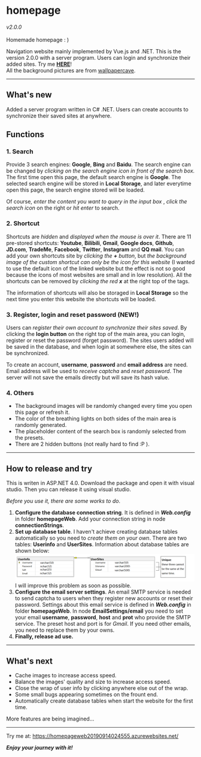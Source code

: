 # homepage 
*v2.0.0*<br><br>
Homemade homepage : )

Navigation website mainly implemented by Vue.js and .NET. This is the version 2.0.0 with a server program. Users can login and synchronize their added sites. Try me **[HERE](https://homepageweb20190914024555.azurewebsites.net/)**!
<br>All the background pictures are from [wallpapercave](https://wallpapercave.com/).

----------------------------------------

## What's new

Added a server program written in C# .NET. Users can create accounts to synchronize their saved sites at anywhere.
## Functions

### 1. Search
Provide 3 search engines: **Google**, **Bing** and **Baidu**. The search engine can be changed by *clicking on the search engine icon in front of the search box.* The first time open this page, the default search engine is **Google**. The selected search engine will be stored in **Local Storage**, and later everytime open this page, the search engine stored will be loaded. 

Of course, *enter the content you want to query in the input box* , *click the search icon* on the right or *hit enter* to search.


### 2. Shortcut
Shortcuts are *hidden* and *displayed when the mouse is over it*. There are 11 pre-stored shortcuts: **Youtube**, **Bilibili**, **Gmail**, **Google docs**, **Github**, **JD.com**, **TradeMe**, **Facebook**, **Twitter**, **Instagram** and **QQ mail**. You can add your own shortcuts site by *clicking the **+** button*, but *the background image of the custom shortcut can only be the icon for this website* (I wanted to use the default icon of the linked website but the effect is not so good because the icons of most websites are small and in low resolution). All the shortcuts can be removed by *clicking the red **x*** at the right top of the tags. 

The information of shortcuts will also be storaged in **Local Storage** so the next time you enter this website the shortcuts will be loaded.


### 3. Register, login and reset password (NEW!)
Users can *register their own account to synchronize their sites saved*. By clicking the **login button** on the right top of the main area, you can login, register or reset the password (forget password). The sites users added will be saved in the database, and when login at somewhere else, the sites can be synchronized. 

To create an account, **username**, **password** and **email address** are need. Email address will be used to *receive captcha* and *reset password*. The server will not save the emails directly but will save its hash value. 


### 4. Others
+ The background images will be randomly changed every time you open this page or refresh it. 
+ The color of the breathing lights on both sides of the main area is randomly generated.
+ The placeholder content of the search box is randomly selected from the presets.
+ There are 2 hidden buttons (not really hard to find :P ).

------------------------------------------

## How to release and try
This is writen in ASP.NET 4.0. Download the package and open it with visual studio. Then you can release it using visual studio.

*Before you use it, there are some works to do*. 

1. **Configure the database connection string**. It is defined in ***Web.config*** in folder **homepageWeb**. Add your connection string in node **connectionStrings**. 
2. **Set up database table**. I haven't achieve creating database tables automatically so you need to *create them on your own*. There are two tables: **Userinfo** and **UserSites**. Information about database tables are shown below:
![image](https://raw.githubusercontent.com/yimingzenmedi/homepage/master/database%20information.png)
I will improve this problem as soon as possible.
3. **Configure the email server settings**. An email SMTP service is needed to send captcha to users when they register new accounts or reset their password. Settings about this email service is defined in ***Web.config*** in folder **homepageWeb**. In node **EmailSettings/email** you need to set your email **username**, **password**, **host** and **prot** who provide the SMTP service. The preset host and port is for *Gmail*. If you need other emails, you need to replace them by your owns.
4. **Finally, release ad use.**
------------------------------------------

## What's next
+ Cache images to increase access speed.
+ Balance the images' quality and size to increase access speed.
+ Close the wrap of user info by clicking anywhere else out of the wrap.
+ Some small bugs appearing sometimes on the frount end.
+ Automatically create database tables when start the website for the first time.

More features are being imagined...

-------------------------------------------
Try me at: https://homepageweb20190914024555.azurewebsites.net/

***Enjoy your journey with it!***


